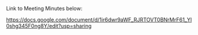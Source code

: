 Link to Meeting Minutes below:

https://docs.google.com/document/d/1ir6dwr9aWF_RJRTOVT0BNrMrF61_Yl0shg345F0ng8Y/edit?usp=sharing